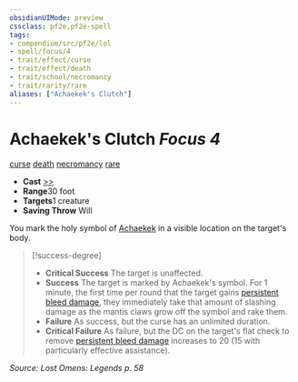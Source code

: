 ```yaml
---
obsidianUIMode: preview
cssclass: pf2e,pf2e-spell
tags:
- compendium/src/pf2e/lol
- spell/focus/4
- trait/effect/curse
- trait/effect/death
- trait/school/necromancy
- trait/rarity/rare
aliases: ["Achaekek's Clutch"]
---
```

# Achaekek's Clutch *Focus 4*   
[curse](curse.md)  [death](death.md)  [necromancy](necromancy.md)  [rare](rare.md)  

- **Cast** [>>](chapter-9-playing-the-game.md#Actions "Two-Action") 
- **Range**30 foot
- **Targets**1 creature
- **Saving Throw** Will

You mark the holy symbol of [Achaekek](../setting/deities/achaekek-logm.md) in a visible location on the target's body.

> [!success-degree] 
> - **Critical Success** The target is unaffected.
> - **Success** The target is marked by Achaekek's symbol. For 1 minute, the first time per round that the target gains [persistent bleed damage](conditions.md#Persistent%20Damage), they immediately take that amount of slashing damage as the mantis claws grow off the symbol and rake them.
> - **Failure** As success, but the curse has an unlimited duration.
> - **Critical Failure** As failure, but the DC on the target's flat check to remove [persistent bleed damage](conditions.md#Persistent%20Damage) increases to 20 (15 with particularly effective assistance).

*Source: Lost Omens: Legends p. 58*